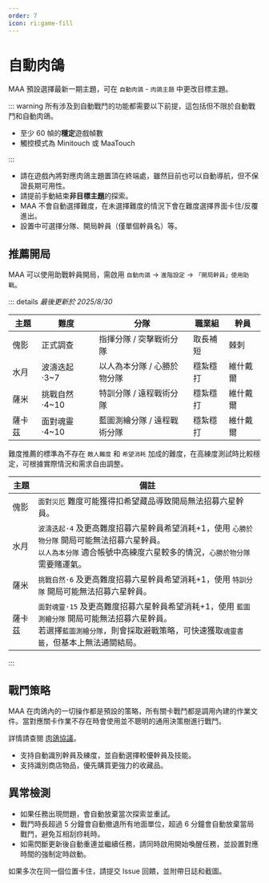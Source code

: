 ```yaml
---
order: 7
icon: ri:game-fill
---
```


# 自動肉鴿

MAA 預設選擇最新一期主題，可在 `自動肉鴿` - `肉鴿主題` 中更改目標主題。

::: warning
所有涉及到自動戰鬥的功能都需要以下前提，這包括但不限於自動戰鬥和自動肉鴿。

- 至少 60 幀的**穩定**遊戲幀數
- 觸控模式為 Minitouch 或 MaaTouch

:::

- 請在遊戲內將對應肉鴿主題置頂在終端處，雖然目前也可以自動導航，但不保證長期可用性。
- 請提前手動結束**非目標主題**的探索。
- MAA 不會自動選擇難度，在未選擇難度的情況下會在難度選擇界面卡住/反覆進出。
- 設置中可選擇分隊、開局幹員（僅單個幹員名）等。

## 推薦開局

MAA 可以使用助戰幹員開局，需啟用 `自動肉鴿` → `進階設定` → `「開局幹員」使用助戰`。

::: details _最後更新於 2025/8/30_

| 主題   | 難度          | 分隊                        | 職業組   | 幹員     |
| ------ | ------------- | --------------------------- | -------- | -------- |
| 傀影   | 正式調查      | 指揮分隊 / 突擊戰術分隊     | 取長補短 | 棘刺     |
| 水月   | 波濤迭起·3~7  | 以人為本分隊 / 心勝於物分隊 | 穩紮穩打 | 維什戴爾 |
| 薩米   | 挑戰自然·4~10 | 特訓分隊 / 遠程戰術分隊     | 穩紮穩打 | 維什戴爾 |
| 薩卡茲 | 面對魂靈·4~10 | 藍圖測繪分隊 / 遠程戰術分隊 | 穩紮穩打 | 維什戴爾 |

難度推薦的標準為不存在 `敵人難度` 和 `希望消耗` 加成的難度，在高練度測試時比較穩定，可根據實際情況和需求自由調整。

| 主題   | 備註                                                                                                                                                                                   |
| ------ | -------------------------------------------------------------------------------------------------------------------------------------------------------------------------------------- |
| 傀影   | `面對災厄` 難度可能獲得扣希望藏品導致開局無法招募六星幹員。                                                                                                                            |
| 水月   | `波濤迭起·4` 及更高難度招募六星幹員希望消耗+1，使用 `心勝於物分隊` 開局可能無法招募六星幹員。<br>`以人為本分隊` 適合帳號中高練度六星較多的情況，`心勝於物分隊` 需要賭運氣。            |
| 薩米   | `挑戰自然·6` 及更高難度招募六星幹員希望消耗+1，使用 `特訓分隊` 開局可能無法招募六星幹員。                                                                                              |
| 薩卡茲 | `面對魂靈·15` 及更高難度招募六星幹員希望消耗+1，使用 `藍圖測繪分隊` 開局可能無法招募六星幹員。<br>若選擇`藍圖測繪分隊`，則會採取避戰策略，可快速獲取`魂靈書籤`，但基本上無法通關結局。 |

:::

## 戰鬥策略

MAA 在肉鴿內的一切操作都是預設的策略，所有關卡戰鬥都是調用內建的作業文件。當對應關卡作業不存在時會使用並不聰明的通用決策樹進行戰鬥。

詳情請查閱 [肉鴿協議](../../protocol/integrated-strategy-schema.md)。

- 支持自動識別幹員及練度，並自動選擇較優幹員及技能。
- 支持識別商店物品，優先購買更強力的收藏品。

## 異常檢測

- 如果任務出現問題，會自動放棄當次探索並重試。
- 戰鬥時長超過 5 分鐘會自動撤退所有地面單位，超過 6 分鐘會自動放棄當局戰鬥，避免互相刮痧耗時。
- 如需閃斷更新後自動重連並繼續任務，請同時啟用開始喚醒任務，並設置對應時間的強制定時啟動。

如果多次在同一個位置卡住，請提交 Issue 回饋，並附帶日誌和截圖。
